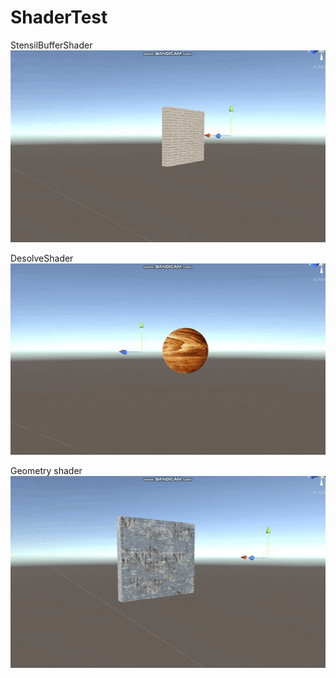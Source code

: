# ShaderTest


StensilBufferShader
![BulletHole](https://github.com/EdgardFirago/ShaderTest/blob/main/GIF/Desolve.gif)

DesolveShader
![Desolve](https://github.com/EdgardFirago/ShaderTest/blob/main/GIF/geom.gif)

Geometry shader
![Geometry](https://github.com/EdgardFirago/ShaderTest/blob/main/GIF/stensil.gif)
